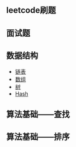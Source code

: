 
## leetcode刷题

## 面试题

## 数据结构
* [链表](wiki/xxx.md)
* [数组](wiki/xxx.md)
* [树](wiki/xxx.md)
* [Hash](wiki/xxx.md)

## 算法基础——查找

## 算法基础——排序



